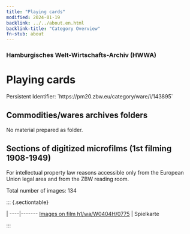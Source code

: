 ```yaml
---
title: "Playing cards"
modified: 2024-01-19
backlink: ../../about.en.html
backlink-title: "Category Overview"
fn-stub: about
---
```


### Hamburgisches Welt-Wirtschafts-Archiv (HWWA)

# Playing cards

<div class="hint">Persistent Identifier: `https://pm20.zbw.eu/category/ware/i/143895`</div>







## Commodities/wares archives folders





No material prepared as folder.



<a id="filmsections" />

## Sections of digitized microfilms (1st filming 1908-1949)

<p>For intellectual property law reasons accessible only from the European Union legal area and from the ZBW reading room.</p>



<p>Total number of images: 134</p>




::: {.sectiontable}

 | 
----|-------
<a class="btn" href="https://pm20.zbw.eu/film/h1/wa/W0404H/0775" rel="nofollow">Images on film h1/wa/W0404H/0775</a> | Spielkarte


:::

















